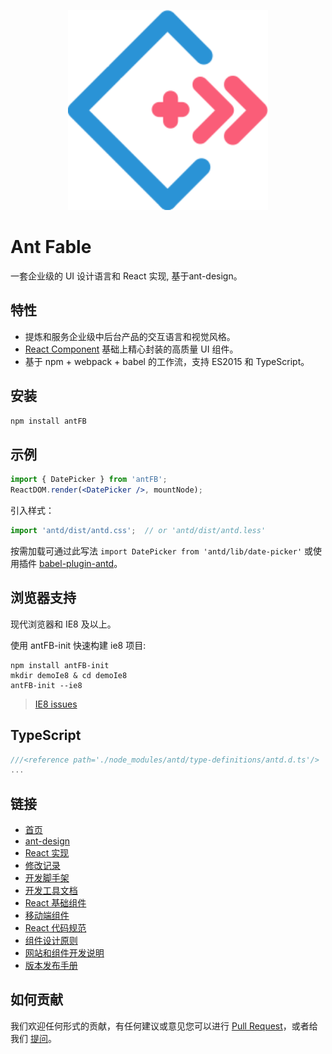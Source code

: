 <p align="center">
  <a href="http://diy-design.me/n.html?%2F&port=8001">
    <img width="320" src="images/icon.svg">
  </a>
</p>

# Ant Fable

一套企业级的 UI 设计语言和 React 实现, 基于ant-design。

## 特性

- 提炼和服务企业级中后台产品的交互语言和视觉风格。
- [React Component](http://react-component.github.io/badgeboard/) 基础上精心封装的高质量 UI 组件。
- 基于 npm + webpack + babel 的工作流，支持 ES2015 和 TypeScript。

## 安装

```bash
npm install antFB
```

## 示例

```jsx
import { DatePicker } from 'antFB';
ReactDOM.render(<DatePicker />, mountNode);
```

引入样式：

```jsx
import 'antd/dist/antd.css';  // or 'antd/dist/antd.less'
```

按需加载可通过此写法 `import DatePicker from 'antd/lib/date-picker'` 或使用插件 [babel-plugin-antd](https://github.com/ant-design/babel-plugin-antd)。


## 浏览器支持

现代浏览器和 IE8 及以上。

使用 antFB-init 快速构建 ie8 项目:

```
npm install antFB-init
mkdir demoIe8 & cd demoIe8
antFB-init --ie8
```

> [IE8 issues](https://github.com/xcatliu/react-ie8)

## TypeScript

```js
///<reference path='./node_modules/antd/type-definitions/antd.d.ts'/>
...
```

## 链接

- [首页](http://diy-design.me/n.html?%2F&port=8001)
- [ant-design](http://ant.design)
- [React 实现](http://diy-design.me/n.html?%2F&port=8001/#/docs/react/introduce)
- [修改记录](CHANGELOG.md)
- [开发脚手架](https://github.com/antFB/antFB-init/)
- [开发工具文档](http://ant-tool.github.io/)
- [React 基础组件](http://react-component.github.io/)
- [移动端组件](http://diy-design.me/n.html?%2F&port=8002)
- [React 代码规范](https://github.com/react-component/react-component.github.io/blob/master/docs/zh-cn/component-code-style.md)
- [组件设计原则](https://github.com/react-component/react-component.github.io/blob/master/docs/zh-cn/component-design.md)
- [网站和组件开发说明](https://github.com/antFB/antFB/wiki/%E7%BD%91%E7%AB%99%E5%92%8C%E7%BB%84%E4%BB%B6%E5%BC%80%E5%8F%91%E8%AF%B4%E6%98%8E)
- [版本发布手册](https://github.com/antFB/antFB/wiki/%E8%BD%AE%E5%80%BC%E8%A7%84%E5%88%99%E5%92%8C%E7%89%88%E6%9C%AC%E5%8F%91%E5%B8%83%E6%B5%81%E7%A8%8B)


## 如何贡献

我们欢迎任何形式的贡献，有任何建议或意见您可以进行 [Pull Request](https://github.com/antFB/antFB/pulls)，或者给我们 [提问](https://github.com/antFB/antFB/issues)。

